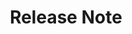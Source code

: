 ﻿---
title: Release Note
second_title: Aspose.Cells Cloud Documen
type: docs
url: /ru/release-notes/
description: Aspose.Cells Облако поддерживает Excel для создания, преобразования, объединения, разделения, защиты, операций с внутренними объектами и т. д.
weight: 40
kwords: Excel, Office Облако, REST API, электронная таблица, PDF, CSV, Json, Markdwon, примечания к выпуску
---
